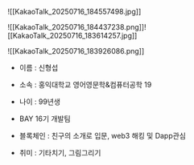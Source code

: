 
![[KakaoTalk_20250716_184557498.jpg]]




![[KakaoTalk_20250716_184437238.png]]![[KakaoTalk_20250716_183614257.jpg]]


![[KakaoTalk_20250716_183926086.png]]
- 이름 : 신형섭

- 소속 : 홍익대학교 영어영문학&컴퓨터공학 19

- 나이 : 99년생

- BAY 16기 개발팀

- 블록체인 : 친구의 소개로 입문, web3 해킹 및 Dapp관심

- 취미 : 기타치기, 그림그리기